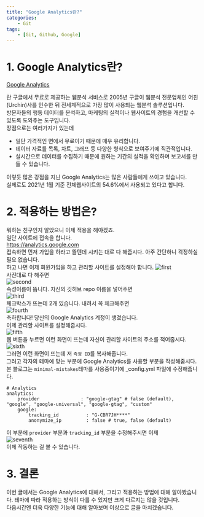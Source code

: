 ```yaml
---
title: "Google Analytics란?"
categories:
    - Git
tags:
    - [Git, Github, Google]
---
```


# 1. Google Analytics란?
[Google Analytics][googlelink]

[googlelink]: https://analytics.google.com/analytics/web/#/p344040112/reports/intelligenthome   

란 구글에서 무료로 제공하는 웹분석 서비스로 2005년 구글이 웹분석 전문업체인 어친(Urchin)사를 인수한 뒤 전세계적으로 가장 많이 사용되는 웹분석 솔루션입니다.   
방문자들의 행동 데이터를 분석하고, 마케팅의 실적이나 웹사이트의 경험을 개선할 수 있도록 도와주는 도구입니다.   
장점으로는 여러가지가 있는데   
* 일단 가격적인 면에서 무료이기 때문에 매우 유리합니다.   
* 데이터 자료를 목록, 차트, 그래프 등 다양한 형식으로 보여주기에 직관적입니다.   
* 실시간으로 데이터를 수집하기 때문에 원하는 기간의 실적을 확인하며 보고서를 만들 수 있습니다.  

이렇듯 많은 강점을 지닌 Google Analytics는 많은 사람들에게 쓰이고 있습니다.   
실제로도 2021년 1월 기준 전체웹사이트의 54.6%에서 사용되고 있다고 합니다.   

# 2. 적용하는 방법은?
뭐하는 친구인지 알았으니 이제 적용을 해야겠죠.   
일단 사이트에 접속을 합니다.   
<https://analytics.google.com>   
접속하면 먼저 가입을 하라고 뜰텐데 시키는 대로 다 해줍시다. 아주 간단하니 걱정하실 필요 없습니다.   
하고 나면 이제 회원가입을 하고 관리할 사이트를 설정해야 합니다.
![first](./img/캡쳐1.png)   
사진대로 다 해주면   
![second](./img/캡쳐.png)   
속성이름이 뜹니다. 자신의 깃허브 repo 이름을 넣어주면   
![third](./img/캡쳐3.png)   
체크박스가 뜨는데 2개 있습니다. 내려서 꼭 체크해주면   
![fourth](./img/캡쳐4.png)   
축하합니다! 당신의 Google Analytics 계정이 생겼습니다.   
이제 관리할 사이트를 설정해줍시다.   
![fifth](./img/캡쳐5.png)   
웹 버튼을 누르면 이런 화면이 뜨는데 자신이 관리할 사이트의 주소를 적어줍시다.   
![sixth](./img/캡쳐6.png)   
그러면 이런 화면이 뜨는데 저 `측정 ID`를 복사해줍니다.   
그러고 각자의 테마에 맞는 부분에 Google Analytics를 사용할 부분을 작성해줍시다.   
본 블로그는 `minimal-mistakes`테마를 사용중이기에 _config.yml 파일에 수정해줍니다.   

    # Analytics   
    analytics:   
        provider               : "google-gtag" # false (default), "google", "google-universal", "google-gtag", "custom"   
        google:   
            tracking_id          : "G-CBR7JH****"   
            anonymize_ip         : false # true, false (default)

이 부분에 `provider` 부분과 `tracking_id` 부분을 수정해주시면 이제   
![seventh](./img/캡쳐7.png)   
이제 작동하는 걸 볼 수 있습니다.   

# 3. 결론
이번 글에서는 Google Analytics에 대해서, 그리고 적용하는 방법에 대해 알아봤습니다. 테마에 따라 적용하는 방식이 다를 수 있지만 크게 다르지는 않을 것입니다.   
다음시간엔 더욱 다양한 기능에 대해 알아보며 이상으로 글을 마치겠습니다.
